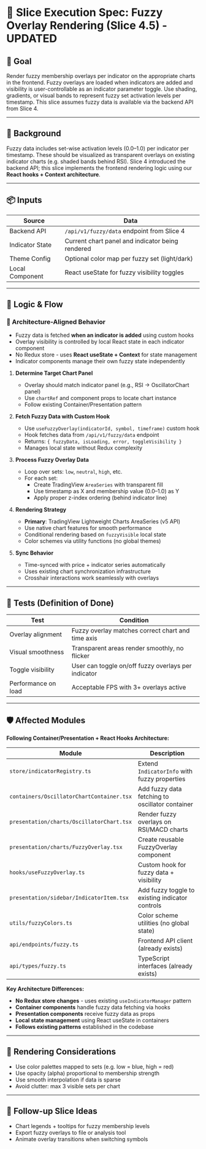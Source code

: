# 🧩 Slice Execution Spec: Fuzzy Overlay Rendering (Slice 4.5) - UPDATED

## 🎯 Goal

Render fuzzy membership overlays per indicator on the appropriate charts in the frontend. Fuzzy overlays are loaded when indicators are added and visibility is user-controllable as an indicator parameter toggle. Use shading, gradients, or visual bands to represent fuzzy set activation levels per timestamp. This slice assumes fuzzy data is available via the backend API from Slice 4.

---

## 🧩 Background

Fuzzy data includes set-wise activation levels (0.0–1.0) per indicator per timestamp. These should be visualized as transparent overlays on existing indicator charts (e.g. shaded bands behind RSI). Slice 4 introduced the backend API; this slice implements the frontend rendering logic using our **React hooks + Context architecture**.

---

## 📦 Inputs

| Source           | Data                                             |
| ---------------- | ------------------------------------------------ |
| Backend API      | `/api/v1/fuzzy/data` endpoint from Slice 4      |
| Indicator State  | Current chart panel and indicator being rendered |
| Theme Config     | Optional color map per fuzzy set (light/dark)   |
| Local Component  | React useState for fuzzy visibility toggles     |

---

## 🔁 Logic & Flow

### 🔄 Architecture-Aligned Behavior

* Fuzzy data is fetched **when an indicator is added** using custom hooks
* Overlay visibility is controlled by local React state in each indicator component
* No Redux store - uses **React useState + Context** for state management
* Indicator components manage their own fuzzy state independently

1. **Determine Target Chart Panel**

   * Overlay should match indicator panel (e.g., RSI → OscillatorChart panel)
   * Use `chartRef` and component props to locate chart instance
   * Follow existing Container/Presentation pattern

2. **Fetch Fuzzy Data with Custom Hook**

   * Use `useFuzzyOverlay(indicatorId, symbol, timeframe)` custom hook
   * Hook fetches data from `/api/v1/fuzzy/data` endpoint
   * Returns: `{ fuzzyData, isLoading, error, toggleVisibility }`
   * Manages local state without Redux complexity

3. **Process Fuzzy Overlay Data**

   * Loop over sets: `low`, `neutral`, `high`, etc.
   * For each set:
     * Create TradingView `AreaSeries` with transparent fill
     * Use timestamp as X and membership value (0.0–1.0) as Y
     * Apply proper z-index ordering (behind indicator line)

4. **Rendering Strategy**

   * **Primary**: TradingView Lightweight Charts AreaSeries (v5 API)
   * Use native chart features for smooth performance
   * Conditional rendering based on `fuzzyVisible` local state
   * Color schemes via utility functions (no global themes)

5. **Sync Behavior**

   * Time-synced with price + indicator series automatically
   * Uses existing chart synchronization infrastructure
   * Crosshair interactions work seamlessly with overlays

---

## 🧪 Tests (Definition of Done)

| Test                | Condition                                           |
| ------------------- | --------------------------------------------------- |
| Overlay alignment   | Fuzzy overlay matches correct chart and time axis   |
| Visual smoothness   | Transparent areas render smoothly, no flicker       |
| Toggle visibility   | User can toggle on/off fuzzy overlays per indicator |
| Performance on load | Acceptable FPS with 3+ overlays active              |

---

## 🛡 Affected Modules

**Following Container/Presentation + React Hooks Architecture:**

| Module                                              | Description                                      |
| --------------------------------------------------- | ------------------------------------------------ |
| `store/indicatorRegistry.ts`                       | Extend `IndicatorInfo` with fuzzy properties    |
| `containers/OscillatorChartContainer.tsx`          | Add fuzzy data fetching to oscillator container |
| `presentation/charts/OscillatorChart.tsx`          | Render fuzzy overlays on RSI/MACD charts        |
| `presentation/charts/FuzzyOverlay.tsx`             | Create reusable FuzzyOverlay component           |
| `hooks/useFuzzyOverlay.ts`                         | Custom hook for fuzzy data + visibility         |
| `presentation/sidebar/IndicatorItem.tsx`           | Add fuzzy toggle to existing indicator controls |
| `utils/fuzzyColors.ts`                             | Color scheme utilities (no global state)        |
| `api/endpoints/fuzzy.ts`                           | Frontend API client (already exists)            |
| `api/types/fuzzy.ts`                               | TypeScript interfaces (already exists)          |

**Key Architecture Differences:**
- **No Redux store changes** - uses existing `useIndicatorManager` pattern
- **Container components** handle fuzzy data fetching via hooks
- **Presentation components** receive fuzzy data as props
- **Local state management** using React useState in containers
- **Follows existing patterns** established in the codebase

---

## 🎨 Rendering Considerations

* Use color palettes mapped to sets (e.g. low = blue, high = red)
* Use opacity (alpha) proportional to membership strength
* Use smooth interpolation if data is sparse
* Avoid clutter: max 3 visible sets per chart

---

## 🔄 Follow-up Slice Ideas

* Chart legends + tooltips for fuzzy membership levels
* Export fuzzy overlays to file or analysis tool
* Animate overlay transitions when switching symbols